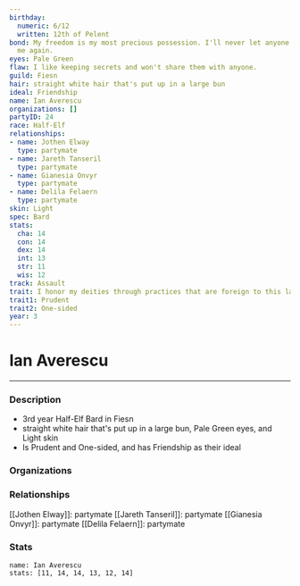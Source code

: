 ```yaml
---
birthday:
  numeric: 6/12
  written: 12th of Pelent
bond: My freedom is my most precious possession. I'll never let anyone take it from
  me again.
eyes: Pale Green
flaw: I like keeping secrets and won't share them with anyone.
guild: Fiesn
hair: straight white hair that's put up in a large bun
ideal: Friendship
name: Ian Averescu
organizations: []
partyID: 24
race: Half-Elf
relationships:
- name: Jothen Elway
  type: partymate
- name: Jareth Tanseril
  type: partymate
- name: Gianesia Onvyr
  type: partymate
- name: Delila Felaern
  type: partymate
skin: Light
spec: Bard
stats:
  cha: 14
  con: 14
  dex: 14
  int: 13
  str: 11
  wis: 12
track: Assault
trait: I honor my deities through practices that are foreign to this land.
trait1: Prudent
trait2: One-sided
year: 3
---
```

# Ian Averescu
---
### Description
- 3rd year Half-Elf Bard in Fiesn
- straight white hair that's put up in a large bun, Pale Green eyes, and Light skin
- Is Prudent and One-sided, and has Friendship as their ideal

### Organizations
### Relationships
[[Jothen Elway]]: partymate
[[Jareth Tanseril]]: partymate
[[Gianesia Onvyr]]: partymate
[[Delila Felaern]]: partymate
### Stats
```statblock
name: Ian Averescu
stats: [11, 14, 14, 13, 12, 14]
```